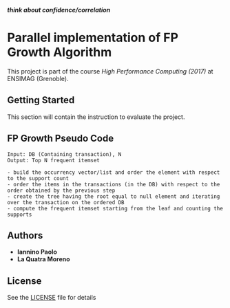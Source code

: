 
***think about confidence/correlation***
# Parallel implementation of FP Growth Algorithm

This project is part of the course *High Performance Computing (2017)* at ENSIMAG (Grenoble).

## Getting Started

This section will contain the instruction to evaluate the project.


## FP Growth Pseudo Code

```
Input: DB (Containing transaction), N
Output: Top N frequent itemset

- build the occurrency vector/list and order the element with respect to the support count
- order the items in the transactions (in the DB) with respect to the order obtained by the previous step
- create the tree having the root equal to null element and iterating over the transaction on the ordered DB
- compute the frequent itemset starting from the leaf and counting the supports

```

## Authors

* **Iannino Paolo**
* **La Quatra Moreno**

## License

See the [LICENSE](LICENSE) file for details
